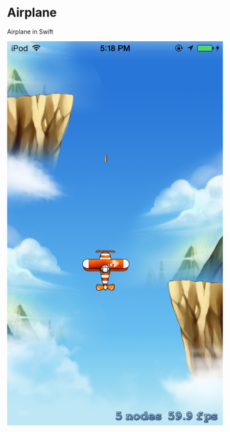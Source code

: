 Airplane
========

Airplane in Swift

![Alt text](/ScreenShots/ScreenShot_1.png?raw=true "Optional Title")
